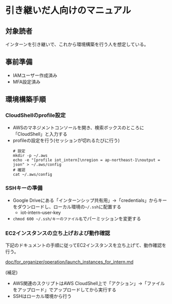 # 引き継いだ人向けのマニュアル

## 対象読者

インターンを引き継いで、これから環境構築を行う人を想定している。

## 事前準備
- IAMユーザー作成済み
- MFA設定済み

## 環境構築手順

### CloudShellのprofile設定

- AWSのマネジメントコンソールを開き、検索ボックスのところに「CloudShell」と入力する
- profileの設定を行う(セッションが切れるたびに行う)
  ```
  # 設定
  mkdir -p ~/.aws
  echo -e "[profile iot_intern]\nregion = ap-northeast-1\noutput = json" > ~/.aws/config
  # 確認
  cat ~/.aws/config
  ```

### SSHキーの準備

- Google Driveにある「インターンシップ共有用」→「credentials」からキーをダウンロードし、ローカル環境の`~/.ssh`に配置する
  - iot-intern-user-key
- `chmod 600 ~/.ssh/キーのファイル名`でパーミッションを変更する


### EC2インスタンスの立ち上げおよび動作確認

下記のドキュメントの手順に従ってEC2インスタンスを立ち上げて、動作確認を行う。

[doc/for_organizer/operation/launch_instances_for_intern.md](../operation/launch_instances_for_intern.md)

(補足)
- AWS関連のスクリプトはAWS CloudShell上で「アクション」→「ファイルをアップロード」でアップロードしてから実行する
- SSHはローカル環境から行う
